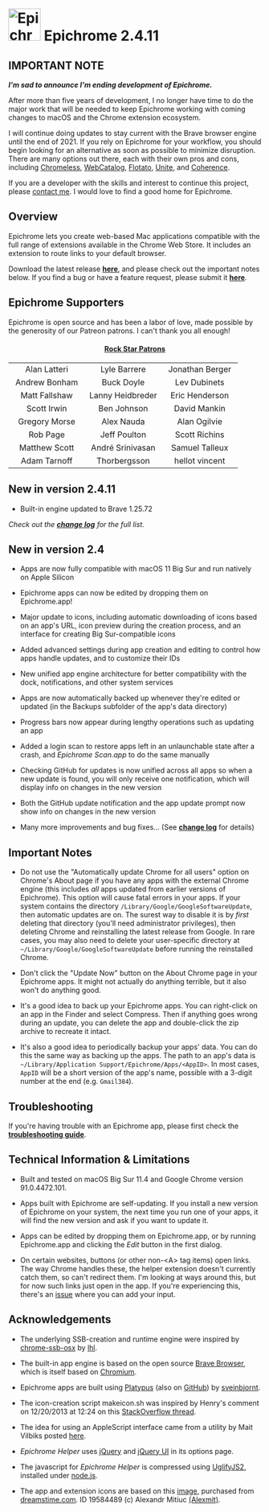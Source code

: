 <h1><img src="https://github.com/dmarmor/epichrome/raw/master/images/readme/epichrome_icon.png" width="64" height="64" alt="Epichrome icon" /> Epichrome <span id="epiversion">2.4.11</span></h1>

## IMPORTANT NOTE

***I'm sad to announce I'm ending development of Epichrome.***

After more than five years of development, I no longer have time to do the major work that will be needed to keep Epichrome working with coming changes to macOS and the Chrome extension ecosystem.

I will continue doing updates to stay current with the Brave browser engine until the end of 2021. If you rely on Epichrome for your workflow, you should begin looking for an alternative as soon as possible to minimize disruption. There are many options out there, each with their own pros and cons, including [Chromeless](https://chromeless.app/ "Chromeless"), [WebCatalog](https://webcatalog.app/ "WebCatalog"), [Flotato](https://www.flotato.com/ "Flotato"), [Unite](https://www.bzgapps.com/unite "Unite"), and [Coherence](https://www.bzgapps.com/coherence "Coherence").

If you are a developer with the skills and interest to continue this project, please [contact me](mailto:info@epichrome.org). I would love to find a good home for Epichrome.

## Overview

Epichrome lets you create web-based Mac applications compatible with the full range of extensions available in the Chrome Web Store. It includes an extension to route links to your default browser.

Download the latest release **[here](https://github.com/dmarmor/epichrome/releases "Download")**, and please check out the important notes below. If you find a bug or have a feature request, please submit it **[here](https://github.com/dmarmor/epichrome/issues "Issues")**.


## Epichrome Supporters

Epichrome is open source and has been a labor of love, made possible by the generosity of our Patreon patrons. I can't thank you all enough!

<h4 align="center"><ins>Rock Star Patrons</ins></h4>
<b>
<table align="center">
<tr>
<td align="center" width="33%">Alan Latteri</td>
<td align="center" width="33%">Lyle Barrere</td>
<td align="center" width="33%">Jonathan Berger</td>
</tr>
<td align="center">Andrew Bonham</td>
<td align="center">Buck Doyle</td>
<td align="center">Lev Dubinets</td>
</tr>		
<tr>
<td align="center">Matt Fallshaw</td>
<td align="center">Lanny Heidbreder</td>
<td align="center">Eric Henderson</td>
</tr>		
<tr>
<td align="center">Scott Irwin</td>
<td align="center">Ben Johnson</td>
<td align="center">David Mankin</td>
</tr>
<tr>
<td align="center">Gregory Morse</td>
<td align="center">Alex Nauda</td>
<td align="center">Alan Ogilvie</td>
</tr>
<tr>
<td align="center">Rob Page</td>
<td align="center">Jeff Poulton</td>
<td align="center">Scott Richins</td>
</tr>
<tr>
<td align="center">Matthew Scott</td>
<td align="center">André Srinivasan</td>
<td align="center">Samuel Talleux</td>
</tr>
<tr>
<td align="center">Adam Tarnoff</td>
<td align="center">Thorbergsson</td>
<td align="center">hellot vincent</td>
</tr>
</table>
</b>


<!-- CHANGES_START -->
## New in version <span id="epiversion">2.4.11</span>

- Built-in engine updated to Brave 1.25.72


*Check out the [**change log**](https://github.com/dmarmor/epichrome/blob/master/app/CHANGELOG.md "CHANGELOG.md") for the full list.*
<!-- CHANGES_END -->


## New in version 2.4

- Apps are now fully compatible with macOS 11 Big Sur and run natively on Apple Silicon

- Epichrome apps can now be edited by dropping them on Epichrome.app!

- Major update to icons, including automatic downloading of icons based on an app's URL, icon preview during the creation process, and an interface for creating Big Sur-compatible icons

- Added advanced settings during app creation and editing to control how apps handle updates, and to customize their IDs

- New unified app engine architecture for better compatibility with the dock, notifications, and other system services

- Apps are now automatically backed up whenever they're edited or updated (in the Backups subfolder of the app's data directory)

- Progress bars now appear during lengthy operations such as updating an app

- Added a login scan to restore apps left in an unlaunchable state after a crash, and *Epichrome Scan.app* to do the same manually

- Checking GitHub for updates is now unified across all apps so when a new update is found, you will only receive one notification, which will display info on changes in the new version

- Both the GitHub update notification and the app update prompt now show info on changes in the new version

- Many more improvements and bug fixes... (See [**change log**](https://github.com/dmarmor/epichrome/blob/master/app/CHANGELOG.md#240---2021-03-19 "CHANGELOG.md") for details)


## Important Notes

- Do not use the "Automatically update Chrome for all users" option on Chrome's About page if you have any apps with the external Chrome engine (this includes *all* apps updated from earlier versions of Epichrome). This option will cause fatal errors in your apps. If your system contains the directory ```/Library/Google/GoogleSoftwareUpdate```, then automatic updates are on. The surest way to disable it is by *first* deleting that directory (you'll need administrator privileges), then deleting Chrome and reinstalling the latest release from Google. In rare cases, you may also need to delete your user-specific directory at ```~/Library/Google/GoogleSoftwareUpdate``` before running the reinstalled Chrome.

- Don't click the "Update Now" button on the About Chrome page in your Epichrome apps. It might not actually do anything terrible, but it also won't do anything good.

- It's a good idea to back up your Epichrome apps. You can right-click on an app in the Finder and select Compress. Then if anything goes wrong during an update, you can delete the app and double-click the zip archive to recreate it intact.

- It's also a good idea to periodically backup your apps' data. You can do this the same way as backing up the apps. The path to an app's data is ```~/Library/Application Support/Epichrome/Apps/<AppID>```. In most cases, ```AppID``` will be a short version of the app's name, possible with a 3-digit number at the end (e.g. ```Gmail384```).


## Troubleshooting

If you're having trouble with an Epichrome app, please first check the [**troubleshooting guide**](https://github.com/dmarmor/epichrome/blob/master/TROUBLESHOOTING.md "troubleshooting guide").


## Technical Information & Limitations

- Built and tested on macOS <span id="osname">Big Sur</span> <span id="osversion">11.4</span> and Google Chrome version <span id="chromeversion">91.0.4472.101</span>.

- Apps built with Epichrome are self-updating. If you install a new version of Epichrome on your system, the next time you run one of your apps, it will find the new version and ask if you want to update it.

- Apps can be edited by dropping them on Epichrome.app, or by running Epichrome.app and clicking the *Edit* button in the first dialog.

- On certain websites, buttons (or other non-\<A\> tag items) open links. The way Chrome handles these, the helper extension doesn't currently catch them, so can't redirect them. I'm looking at ways around this, but for now such links just open in the app. If you're experiencing this, there's an [issue](https://github.com/dmarmor/epichrome/issues/27 "Gmail shortcut links aren't delegated #27") where you can add your input.


## Acknowledgements

- The underlying SSB-creation and runtime engine were inspired by [chrome-ssb-osx](https://github.com/lhl/chrome-ssb-osx "chrome-ssb-osx") by [lhl](https://github.com/lhl "lhl").

- The built-in app engine is based on the open source [Brave Browser](https://github.com/brave/brave-browser "Brave Browser"), which is itself based on [Chromium](https://www.chromium.org/Home "Chromium").

- Epichrome apps are built using [Platypus](https://sveinbjorn.org/platypus "Platypus") (also on [GitHub](https://github.com/sveinbjornt/Platypus "Platypus on GitHub")) by [sveinbjornt](https://github.com/sveinbjornt "sveinbjornt").

- The icon-creation script makeicon.sh was inspired by Henry's comment on 12/20/2013 at 12:24 on this [StackOverflow thread](http://stackoverflow.com/questions/12306223/how-to-manually-create-icns-files-using-iconutil "StackOverflow thread").

- The idea for using an AppleScript interface came from a utility by Mait Vilbiks posted [here](https://www.lessannoyingcrm.com/blog/2011/01/240/Updates+to+Mac+Chrome+application+shortcuts+and+the+iOS+fullscreen+webapp+generator "Mait Vilbiks utility").

- *Epichrome Helper* uses [jQuery](https://jquery.com/ "jQuery") and [jQuery UI](http://jqueryui.com/ "jQuery UI") in its options page.

- The javascript for *Epichrome Helper* is compressed using [UglifyJS2](https://github.com/mishoo/UglifyJS2 "UglifyJS2"), installed under [node.js](https://nodejs.org/ "node.js").

- The app and extension icons are based on this [image](http://www.dreamstime.com/royalty-free-stock-images-abstract-chrome-ball-image19584489 "Abstract Chrome Ball Photo"), purchased from [dreamstime.com](http://www.dreamstime.com/#res11199095 "dreamstime.com"). ID 19584489 (c) Alexandr Mitiuc [(Alexmit)](http://www.dreamstime.com/alexmit_info#res11199095 "Alexmit").
